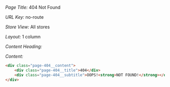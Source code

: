 _Page Title:_ 404 Not Found

_URL Key:_ no-route

_Store View:_ All stores

_Layout:_ 1 column

_Content Heading:_ 

_Content:_
```html
<div class="page-404__content">
    <div class="page-404__title">404</div>
    <div class="page-404__subtitle">OOPS!<strong>NOT FOUND!</strong></div>
</div>
```